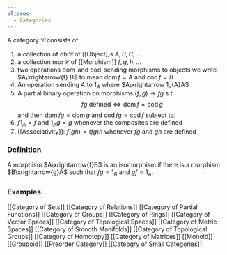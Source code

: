 ```yaml
---
aliases:
  - Categories
---
```


A category $\mathcal{C}$ consists of
1. a collection of $\operatorname{ob}\mathcal{C}$  of [[Object]]s $A, B, C,\dots$
2. a collection $\operatorname{mor}\mathcal{C}$ of [[Morphism]] $f,g,h, \dots$ 
3. two operations $\operatorname{dom}$ and $\operatorname{cod}$ sending morphisms to objects
   we write $A\xrightarrow{f} B$ to mean $\operatorname{dom} f=A$ and $\operatorname{cod}f=B$
4. An operation sending $A$ to $1_{A}$ where $A\xrightarrow 1_{A}A$
5. A partial binary operation on morphisms $(f,g)\to fg$ s.t.
$$
fg \text{ defined} \iff \operatorname{dom}f=\operatorname{cod}g
$$
and then $\operatorname{dom}fg=\operatorname{dom}g$ and $\operatorname{cod}fg =\operatorname{cod}f$
subject to:
6. $f 1_{A}=f$ and $1_{A}g=g$ whenever the composites are defined
7. [[Associativity]]: $f(gh)=(fg)h$ whenever $fg$ and $gh$ are defined
### Definition
A morphism $A\xrightarrow{f}B$ is an isomorphism if there is a morphism $B\xrightarrow{g}A$
such that $fg=1_{B}$ and $gf=1_{A}$.
### Examples
[[Category of Sets]]
[[Category of Relations]]
[[Category of Partial Functions]]
[[Category of Groups]]
[[Category of Rings]]
[[Category of Vector Spaces]]
[[Category of Topological Spaces]]
[[Category of Metric Spaces]]
[[Category of Smooth Manifolds]]
[[Category of Topological Groups]]
[[Category of Homotopy]]
[[Category of Matrices]]
[[Monoid]]
[[Groupoid]]
[[Preorder Category]]
[[Cateogry of Small Categories]]

